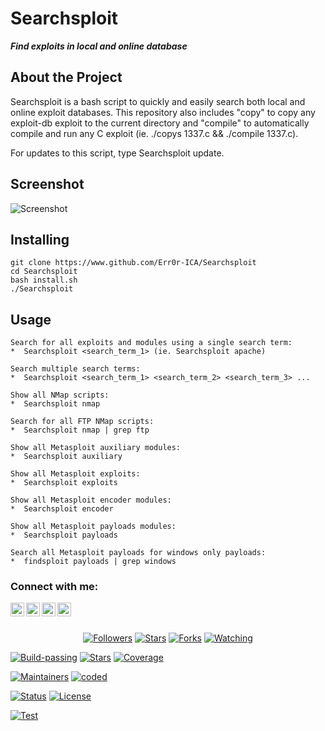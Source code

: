 # Searchsploit
**<i>Find exploits in local and online database**</i>

 ## About the Project
Searchsploit is a bash script to quickly and easily search both local and online exploit databases. This repository also includes "copy" to copy any exploit-db exploit to the current directory and "compile" to automatically compile and run any C exploit (ie. ./copys 1337.c && ./compile 1337.c).

For updates to this script, type Searchsploit update.

## Screenshot 
![Screenshot](https://i.postimg.cc/PrnjCZs2/20201127-035811.jpg)

## Installing
```
git clone https://www.github.com/Err0r-ICA/Searchsploit
cd Searchsploit 
bash install.sh
./Searchsploit
```

## Usage
```
Search for all exploits and modules using a single search term:
*  Searchsploit <search_term_1> (ie. Searchsploit apache)

Search multiple search terms:
*  Searchsploit <search_term_1> <search_term_2> <search_term_3> ...

Show all NMap scripts:
*  Searchsploit nmap 

Search for all FTP NMap scripts:
*  Searchsploit nmap | grep ftp

Show all Metasploit auxiliary modules:
*  Searchsploit auxiliary

Show all Metasploit exploits:
*  Searchsploit exploits

Show all Metasploit encoder modules:
*  Searchsploit encoder

Show all Metasploit payloads modules:
*  Searchsploit payloads

Search all Metasploit payloads for windows only payloads:
*  findsploit payloads | grep windows
```

### Connect with me:
<a href="https://github.com/Err0r-ICA"><img align="left" alt="codeSTACKr | Github" width="22px" src="https://cdn.jsdelivr.net/npm/simple-icons@v3/icons/github.svg" /></a>
<a href="https://t.me/kalit3rmux"><img align="left" alt="codeSTACKr | Telegram" width="22px" src="https://cdn.jsdelivr.net/npm/simple-icons@v3/icons/telegram.svg" /></a>
<a href="https://www.facebook.com/termuxxhacking"><img align="left" alt="codeSTACKr | Facebook" width="22px" src="https://cdn.jsdelivr.net/npm/simple-icons@v3/icons/facebook.svg" /></a>
<a href="https://instagram.com/termux_hacking"><img align="left" alt="codeSTACKr | Instagram" width="22px" src="https://cdn.jsdelivr.net/npm/simple-icons@v3/icons/instagram.svg" /></a>

<br><br><p align="center">
<a href="https://github.com/Err0r-ICA/followers"><img title="Followers" src="https://img.shields.io/github/followers/lovehacker404?color=blue&style=flat-square"></a>
<a href="https://github.com/Err0r-ICA/World/stargazers/"><img title="Stars" src="https://img.shields.io/github/stars/lovehacker404/World?color=red&style=flat-square"></a>
<a href="https://github.com/Err0r-ICA/World/network/members"><img title="Forks" src="https://img.shields.io/github/forks/lovehacker404/World?color=red&style=flat-square"></a>
<a href="https://github.com/Err0r-ICA/World/watchers"><img title="Watching" src="https://img.shields.io/github/watchers/lovehacker404/World?label=Watchers&color=blue&style=flat-square"></a>
</p>

[![Build-passing](https://img.shields.io/badge/build-passing-red.svg?style=plastic)](https://github.com/Err0r-ICA/SpeedTest/issues) [![Stars](https://img.shields.io/open-vsx/stars/Redhat/Java.svg?style=plastic&color=orange)](https://github.com/Err0r-ICA/SpeedTest/issues) [![Coverage](https://img.shields.io/azure-devops/coverage/Swellaby/Opensource/25?color=yellow&style=plastic)](https://github.com/Err0r-ICA/SpeedTest/issues)

[![Maintainers](https://img.shields.io/badge/mainteiners-HackBoyz-green.svg?style=plastic)](https://github.com/Err0r-ICA/SpeedTest/issues) [![coded](https://img.shields.io/badge/coded%20in-bash-mintgreen.svg?style=plastic)](https://github.com/Err0r-ICA/SpeedTest/issues)

[![Status](https://img.shields.io/badge/code%20status-encrypted-cyan.svg?style=plastic)](https://github.com/Err0r-ICA/SpeedTest/issues) [![License](https://img.shields.io/badge/license-MIT-blueviolet.svg?style=plastic)](https://github.com/Err0r-ICA/SpeedTest/issues)

[![Test](https://img.shields.io/badge/tested%20on-Termux,%20Kali%20Linux,%20Ubuntu,%20Parrot%20OS,%20Debian,%20ANDRAX%20Mobile-%23ff69b4.svg?style=plastic)](https://github.com/Err0r-ICA/SpeedTest/issues)
 
